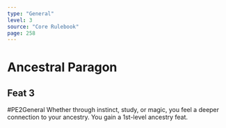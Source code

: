 ```yaml
---
type: "General"
level: 3
source: "Core Rulebook"
page: 258
---
```

# Ancestral Paragon
## Feat 3
#PE2General
Whether through instinct, study, or magic, you feel a deeper connection to your ancestry. You gain a 1st-level ancestry feat.